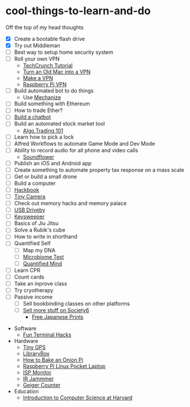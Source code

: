 # cool-things-to-learn-and-do

Off the top of my head thoughts

- [x] Create a bootable flash drive
- [x] Try out Middleman
- [ ] Best way to setup home security system
- [ ] Roll your own VPN
  - [TechCrunch Tutorial](https://techcrunch.com/2017/04/09/how-i-made-my-own-vpn-server-in-15-minutes/)
  - [Turn an Old Mac into a VPN](https://lifehacker.com/turn-an-old-mac-into-a-cheap-vpn-with-os-x-server-1743411938)
  - [Make a VPN](https://lifehacker.com/5900969/build-your-own-vpn-to-pimp-out-your-gaming-streaming-remote-access-and-oh-yeah-security)
  - [Raspberry Pi VPN](http://makezine.com/projects/browse-anonymously-with-a-diy-raspberry-pi-vpntor-router/?utm_source=feedburner&utm_medium=%24%7Bfeed%7D&utm_campaign=Feed%3A+%24%7Bmakezineonline%7D+%28%24%7BMAKE%7D%29&utm_content=%24%7BGoogleReader%7D)
- [ ] Build automated bot to do things
  - Use [Mechanize](https://github.com/sparklemotion/mechanize)
- [ ] Build something with Ethereum
- [ ] How to trade Ether?
- [ ] [Build a chatbot](https://github.com/botui/botui)
- [ ] Build an automated stock market tool
  - [Algo Trading 101](https://algotrading101.com/)
- [ ] Learn how to pick a lock
- [ ] Alfred Workflows to automate Game Mode and Dev Mode
- [ ] Ability to record audio for all phone and video calls
  - [Soundflower](https://github.com/mattingalls/Soundflower)
- [ ] Publish an iOS and Android app
- [ ] Create something to automate property tax response on a mass scale
- [ ] Get or build a small drone
- [ ] Build a computer
- [ ] [Hackbook](https://www.pine64.org/?page_id=3707)
- [ ] [Tiny Camera](https://www.amazon.com/ZOTER-Camera-Pinhole-Security-Surveillance/dp/B071NZ4XPX/ref=as_li_ss_tl?s=photo&ie=UTF8&qid=1501862550&sr=1-2&keywords=screw+camera&linkCode=sl1&tag=bngbng-20&linkId=df2bbf81ab7120635475371cd18ebd0a)
- [ ] Check out memory hacks and memory palace
- [ ] [USB Driveby](http://samy.pl/usbdriveby/)
- [ ] [Keysweeper](https://samy.pl/keysweeper/)
- [ ] Basics of Jiu Jitsu
- [ ] Solve a Rubik's cube
- [ ] How to write in shorthand
- [ ] Quantified Self
  - [ ] Map my DNA
  - [ ] [Microbiome Test](https://ubiome.com/)
  - [ ] [Quantified Mind](http://www.quantified-mind.com/)
- [ ] Learn CPR
- [ ] Count cards
- [ ] Take an inprove class
- [ ] Try cryotherapy
- [ ] Passive income
  - [ ] Sell bookbinding classes on other platforms
  - [ ] [Sell more stuff on Society6](https://www.skillshare.com/classes/Creating-Art-that-Sells-A-Working-Artist%E2%80%99s-Guide/2139207703?via=browse-rating-all-layout-grid)
    - [Free Japanese Prints](https://www.loc.gov/collections/japanese-fine-prints-pre-1915/about-this-collection/)
- Software
  - [Fun Terminal Hacks](http://makezine.com/projects/fun-terminal-hacks-for-mac/)
- Hardware
  - [Tiny GPS](http://makezine.com/projects/make-37/gps-cat-tracker-2/)
  - [LibraryBox](http://makezine.com/projects/make-37/librarybox/)
  - [How to Bake an Onion Pi](http://makezine.com/projects/make-36-boards/how-to-bake-an-onion-pi/)
  - [Raspberry Pi Linux Pocket Laptop](http://makezine.com/projects/build-raspberry-pi-powered-linux-laptop-that-fits-your-pocket/)
  - [ISP Monitor](http://makezine.com/projects/send-ticket-isp-when-your-internet-drops/)
  - [IR Jammmer](http://www.instructables.com/id/IR-Remote-Control-Jammer/)
  - [Geiger Counter](http://makezine.com/projects/geiger-counter-kit/)
- Education
  - [Introduction to Computer Science at Harvard](https://www.edx.org/course/introduction-computer-science-harvardx-cs50x#.U7CIk7GO3Ya)
  
